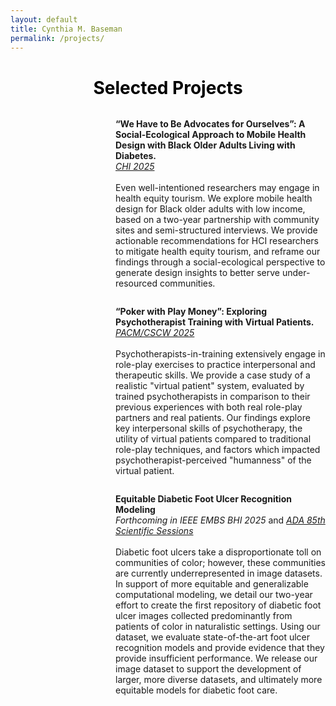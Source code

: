 ```yaml
---
layout: default
title: Cynthia M. Baseman
permalink: /projects/
---
```




<h1 style="text-align: center; color:black;"> Selected Projects </h1>



<div class="projects-flex-container" style="display: flex; flex-wrap: wrap; align-items: center;" >
  <div style="flex: 1; max-width: 333;">
  <img src="{{ '/images/CHI2025_wehavetobe.png' | relative_url }} " alt="" style="display: block;margin:auto;">
  </div>
  <div style="flex: 2; max-width: 667;">
  <p> <b>“We Have to Be Advocates for Ourselves”: A Social-Ecological Approach to Mobile Health Design with Black Older Adults Living with Diabetes.</b> <br> <a href= "https://doi.org/10.1145/3706598.3713617"><em>CHI 2025</em> </a> <br><br> Even well-intentioned researchers may engage in health equity tourism. We explore mobile health design for Black older adults with low income, based on a two-year partnership with community sites and semi-structured interviews. We provide actionable recommendations for HCI researchers to mitigate health equity tourism, and reframe our findings through a social-ecological perspective to generate design insights  to better serve under-resourced communities.  </p>  
  </div>
</div>


<!--  
<div class="projects-flex-container" style="display: flex; flex-wrap: wrap; align-items: center;" >
  <div style="flex: 1; max-width: 333;">
  <img src="images/IMWUT2025_clinicalstandards.png" alt="" style="display: block;margin:auto;">
    </div>
    <div style="flex: 2; max-width: 667;">
  <p> <b>Clinical Standards & Proximate Futures: Participatory Design Futuring of Diabetes Technologies with an Under-resourced Community.</b><br> <em>Forthcoming in IMWUT</em> <br><br> Imagined visions of the future underlie much of the history of ubiquitous computing. Critiques of speculative design approaches, however, amplify concerns of ubicomp’s inherent focus on the future, inciting questions of who is futuring and how to amplify historically marginalized voices. Taking a research through design approach, we conducted participatory speculative design workshops focusing on diabetes self-monitoring technology, within under-community sites which predominantly serve Black older adults. We explore community member perspectives on three modalities of ubiquitous health technologies: smarthome, wearable, and smartphone application. While much previous research focuses on diabetes technologies, we explore an area which is currently understudied by the ubicomp community: diabetic foot disease monitoring. Further, we center a community which faces greater diabetes health disparities. We provide findings related to health priorities and values of community members, and their broader considerations regarding current and speculative (AI-based) technologies. We reflect on the tensions between current clinical standards of care and the participant agency afforded by participatory design. Finally, we discuss the ways in which participants' views of current and speculative technologies contrast with ubicomp's as a field, specifically surrounding temporality and sociohistorical context.  </p>  
</div>
</div> 
-->



<div class="projects-flex-container" style="display: flex; flex-wrap: wrap; align-items: center;" >
  <div style="flex: 1; max-width: 333;">
  <img src="{{ '/images/CSCW2025_pokerwithplay.png' | relative_url }}" alt="" style="display: block;margin:auto;">
    </div>
    <div style="flex: 2; max-width: 667;">
    <p> <b>“Poker with Play Money”: Exploring Psychotherapist Training with Virtual Patients.</b> <br> <a href= "https://dl.acm.org/doi/10.1145/3757450"><em> PACM/CSCW 2025</em> </a> <br><br> Psychotherapists-in-training extensively engage in role-play exercises to practice interpersonal and therapeutic skills. We provide a case study of a realistic "virtual patient" system, evaluated by trained psychotherapists in comparison to their previous experiences with both real role-play partners and real patients. Our findings explore key interpersonal skills of psychotherapy, the utility of virtual patients compared to traditional role-play techniques, and factors which impacted psychotherapist-perceived "humanness" of the virtual patient.  </p>
    </div>
</div>

<div class="projects-flex-container" style="display: flex; flex-wrap: wrap; align-items: center;" >
  <div style="flex: 1; max-width: 333;">
  <img src="{{ '/images/IEEE2025_towardsmoreequitable.png' | relative_url }}" alt="" style="display: block; margin:auto;">
  </div>
  <div style="flex: 2; max-width: 667;">
  <p> <b>Equitable Diabetic Foot Ulcer Recognition Modeling </b><br> <em>Forthcoming in IEEE EMBS BHI 2025</em> and <a href= "https://diabetesjournals.org/diabetes/article/74/Supplement_1/259-OR/159965"><em>ADA 85th Scientific Sessions</em></a> <br><br> Diabetic foot ulcers take a disproportionate toll on communities of color; however, these communities are currently underrepresented in image datasets. In support of more equitable and generalizable computational modeling, we detail our two-year effort to create the first repository of diabetic foot ulcer images collected predominantly from patients of color in naturalistic settings. Using our dataset, we evaluate state-of-the-art foot ulcer recognition models and provide evidence that they provide insufficient performance. We release our image dataset to support the development of larger, more diverse datasets, and ultimately more equitable models for diabetic foot care. </p>  
  </div>
</div>


<!-- 

<h2 style="text-align: center; color:black;">Current Research</h2>

<div class="row">
  <div class="column">
    <p style="text-align:left;">Equitable Technology for Diabetes Management</p>
    <img src="images/gcdtr_website_fig.png" alt="Diabetic Foot Ulcer: Ecological System" style="text-align: center; width: 256px; height:256px; margin-left: auto; margin-right: auto; margin: 10px auto 20px; padding-bottom: 5px">
    <ul>
        <li>Addressing Disparities via the Diabetic Ulcer Computational Sensing System, ADA Sponsored Research</li>
        <li>Designing Diabetes Mobile Health Technology for and with Community Members in Low-resource Settings, GCDTR Sponsored Research</li>
    </ul>
  </div>
  <div class="column">
    <p style="text-align:right;">AI Virtual Patients for Clinician Upskilling</p>
    <img src="images/vp_website_fig.png" alt="AI Generated Clinician" style="text-align: center; width: 378px; height:256px; margin: 10px auto 20px; padding-bottom: 5px">
        <ul>
        <li>Exploring virtual patients for psychotherapist training, NSF Sponsored Research</li>
    </ul>
  </div>
</div> -->



